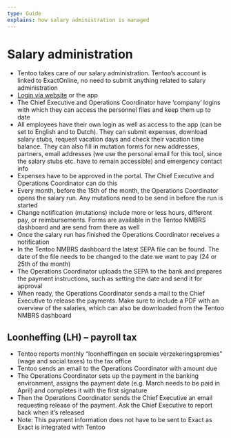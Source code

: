 ```yaml
---
type: Guide
explains: how salary administration is managed
---
```


# Salary administration

* Tentoo takes care of our salary administration. Tentoo’s account is linked to ExactOnline, no need to submit anything related to salary administration
* [Login via website](https://tentoo.nmbrs.nl/applications) or the app
* The Chief Executive and Operations Coordinator have ‘company’ logins with which they can access the personnel files and keep them up to date
* All employees have their own login as well as access to the app (can be set to English and to Dutch). They can submit expenses, download salary stubs, request vacation days and check their vacation time balance. They can also fill in mutation forms for new addresses, partners, email addresses (we use the personal email for this tool, since the salary stubs etc. have to remain accessible) and emergency contact info
* Expenses have to be approved in the portal. The Chief Executive and Operations Coordinator can do this
* Every month, before the 15th of the month, the Operations Coordinator opens the salary run. Any mutations need to be send in before the run is started
* Change notification (mutations) include more or less hours, different pay, or reimbursements. Forms are available in the Tentoo NMBRS dashboard and are send from there as well
* Once the salary run has finished the Operations Coordinator receives a notification
* In the Tentoo NMBRS dashboard the latest SEPA file can be found. The date of the file needs to be changed to the date we want to pay (24 or 25th of the month)
* The Operations Coordinator uploads the SEPA to the bank and prepares the payment instructions, such as setting the date and send it for approval
* When ready, the Operations Coordinator sends a mail to the Chief Executive to release the payments. Make sure to include a PDF with an overview of the salaries, which can also be downloaded from the Tentoo NMBRS dashboard

## Loonheffing (LH) – payroll tax

* Tentoo reports monthly “loonheffingen en sociale verzekeringspremies” (wage and social taxes) to the tax office
* Tentoo sends an email to the Operations Coordinator with amount due
* The Operations Coordinator sets up the payment in the banking environment, assigns the payment date (e.g. March needs to be paid in April) and completes it with the first signature
* Then the Operations Coordinator sends the Chief Executive an email requesting release of the payment. Ask the Chief Executive to report back when it’s released
* Note: This payment information does not have to be sent to Exact as Exact is integrated with Tentoo

